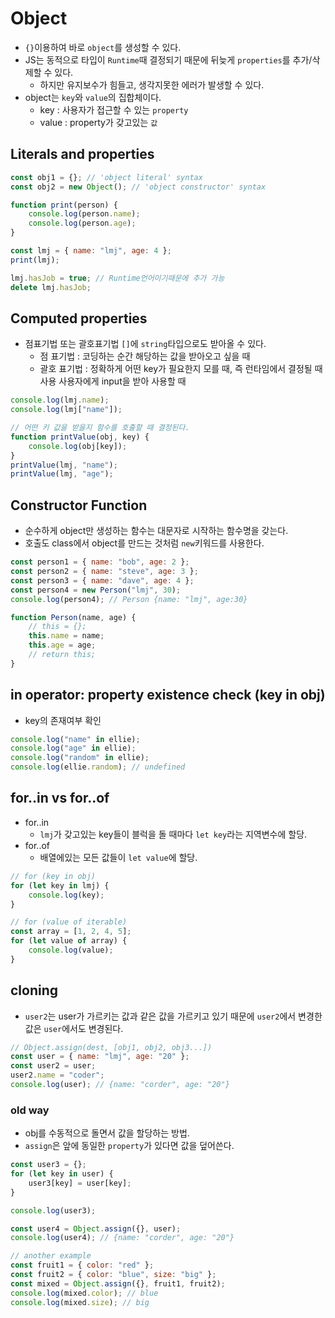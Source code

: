 # Object

-   `{}`이용하여 바로 `object`를 생성할 수 있다.
-   JS는 동적으로 타입이 `Runtime`때 결정되기 때문에 뒤늦게 `properties`를 추가/삭제할 수 있다.
    -   하지만 유지보수가 힘들고, 생각지못한 에러가 발생할 수 있다.
-   object는 `key`와 `value`의 집합체이다.
    -   key : 사용자가 접근할 수 있는 `property`
    -   value : property가 갖고있는 `값`

## Literals and properties

```javascript
const obj1 = {}; // 'object literal' syntax
const obj2 = new Object(); // 'object constructor' syntax

function print(person) {
    console.log(person.name);
    console.log(person.age);
}

const lmj = { name: "lmj", age: 4 };
print(lmj);

lmj.hasJob = true; // Runtime언어이기때문에 추가 가능
delete lmj.hasJob;
```

## Computed properties

-   점표기법 또는 괄호표기법 `[]`에 `string`타입으로도 받아올 수 있다.
    -   점 표기법 : 코딩하는 순간 해당하는 값을 받아오고 싶을 때
    -   괄호 표기법 : 정확하게 어떤 key가 필요한지 모를 때, 즉 런타임에서 결정될 때 사용
        사용자에게 input을 받아 사용할 때

```javascript
console.log(lmj.name);
console.log(lmj["name"]);

// 어떤 키 값을 받을지 함수를 호출할 때 결정된다.
function printValue(obj, key) {
    console.log(obj[key]);
}
printValue(lmj, "name");
printValue(lmj, "age");
```

## Constructor Function

-   순수하게 object만 생성하는 함수는 대문자로 시작하는 함수명을 갖는다.
-   호출도 class에서 object를 만드는 것처럼 `new`키워드를 사용한다.

```javascript
const person1 = { name: "bob", age: 2 };
const person2 = { name: "steve", age: 3 };
const person3 = { name: "dave", age: 4 };
const person4 = new Person("lmj", 30);
console.log(person4); // Person {name: "lmj", age:30}

function Person(name, age) {
    // this = {};
    this.name = name;
    this.age = age;
    // return this;
}
```

## in operator: property existence check (key in obj)

-   key의 존재여부 확인

```javascript
console.log("name" in ellie);
console.log("age" in ellie);
console.log("random" in ellie);
console.log(ellie.random); // undefined
```

## for..in vs for..of

-   for..in
    -   `lmj`가 갖고있는 key들이 블럭을 돌 때마다 `let key`라는 지역변수에 할당.
-   for..of
    -   배열에있는 모든 값들이 `let value`에 할당.

```javascript
// for (key in obj)
for (let key in lmj) {
    console.log(key);
}

// for (value of iterable)
const array = [1, 2, 4, 5];
for (let value of array) {
    console.log(value);
}
```

## cloning

-   `user2`는 user가 가르키는 값과 같은 값을 가르키고 있기 때문에 `user2`에서 변경한 값은 `user`에서도 변경된다.

```javascript
// Object.assign(dest, [obj1, obj2, obj3...])
const user = { name: "lmj", age: "20" };
const user2 = user;
user2.name = "coder";
console.log(user); // {name: "corder", age: "20"}
```

### old way

-   obj를 수동적으로 돌면서 값을 할당하는 방법.
-   `assign`은 앞에 동일한 `property`가 있다면 값을 덮어쓴다.

```javascript
const user3 = {};
for (let key in user) {
    user3[key] = user[key];
}

console.log(user3);

const user4 = Object.assign({}, user);
console.log(user4); // {name: "corder", age: "20"}

// another example
const fruit1 = { color: "red" };
const fruit2 = { color: "blue", size: "big" };
const mixed = Object.assign({}, fruit1, fruit2);
console.log(mixed.color); // blue
console.log(mixed.size); // big
```
